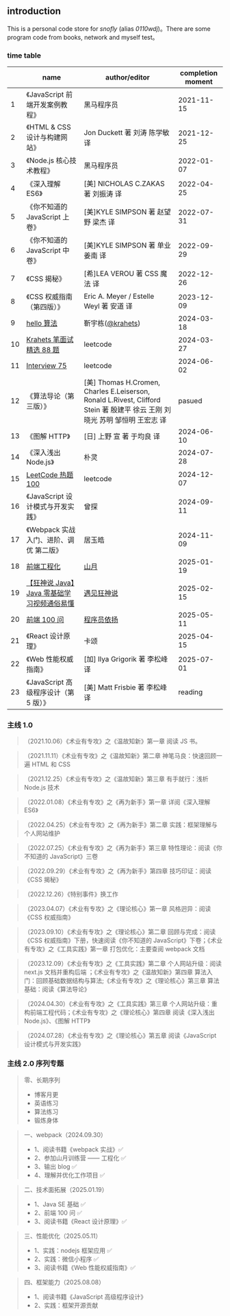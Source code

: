 ## introduction

This is a personal code store for _snofly_ (alias _0110wdj_)。There are some program code from books, network and myself test。

### time table

|     | name                                                                                                                                                          | author/editor                                                                                                               | completion moment |
| --- | ------------------------------------------------------------------------------------------------------------------------------------------------------------- | --------------------------------------------------------------------------------------------------------------------------- | ----------------- |
| 1   | 《JavaScript 前端开发案例教程》                                                                                                                               | 黑马程序员                                                                                                                  | 2021-11-15        |
| 2   | 《HTML & CSS 设计与构建网站》                                                                                                                                 | Jon Duckett 著 刘涛 陈学敏 译                                                                                               | 2021-12-25        |
| 3   | 《Node.js 核心技术教程》                                                                                                                                      | 黑马程序员                                                                                                                  | 2022-01-07        |
| 4   | 《深入理解 ES6》                                                                                                                                              | [美] NICHOLAS C.ZAKAS 著 刘振涛 译                                                                                          | 2022-04-25        |
| 5   | 《你不知道的 JavaScript 上卷》                                                                                                                                | [美]KYLE SIMPSON 著 赵望野 梁杰 译                                                                                          | 2022-07-31        |
| 6   | 《你不知道的 JavaScript 中卷》                                                                                                                                | [美]KYLE SIMPSON 著 单业 姜南 译                                                                                            | 2022-09-29        |
| 7   | 《CSS 揭秘》                                                                                                                                                  | [希]LEA VEROU 著 CSS 魔法 译                                                                                                | 2022-12-26        |
| 8   | 《CSS 权威指南（第四版）》                                                                                                                                    | Eric A. Meyer / Estelle Weyl 著 安道 译                                                                                     | 2023-12-09        |
| 9   | [hello 算法](https://www.hello-algo.com/)                                                                                                                     | 靳宇栋([@krahets](https://github.com/krahets))                                                                              | 2024-03-18        |
| 10  | [Krahets 笔面试精选 88 题](https://leetcode.cn/studyplan/selected-coding-interview/)                                                                          | leetcode                                                                                                                    | 2024-03-27        |
| 11  | [Interview 75](https://leetcode.cn/studyplan/coding-interviews/)                                                                                              | leetcode                                                                                                                    | 2024-06-02        |
| 12  | 《算法导论（第三版）》                                                                                                                                        | [美] Thomas H.Cromen, Charles E.Leiserson, Ronald L.Rivest, Clifford Stein 著 殷建平 徐云 王刚 刘晓光 苏明 邹恒明 王宏志 译 | pasued            |
| 13  | 《图解 HTTP》                                                                                                                                                 | [日] 上野 宣 著 于均良 译                                                                                                   | 2024-06-10        |
| 14  | 《深入浅出 Node.js》                                                                                                                                          | 朴灵                                                                                                                        | 2024-07-28        |
| 15  | [LeetCode 热题 100](https://leetcode.cn/studyplan/top-100-liked/)                                                                                             | leetcode                                                                                                                    | 2024-12-07        |
| 16  | 《JavaScript 设计模式与开发实践》                                                                                                                             | 曾探                                                                                                                        | 2024-09-11        |
| 17  | 《Webpack 实战 入门、进阶、调优 第二版》                                                                                                                      | 居玉皓                                                                                                                      | 2024-11-09        |
| 18  | [前端工程化](https://q.shanyue.tech/engineering)                                                                                                              | [山月](https://github.com/shfshanyue)                                                                                       | 2025-01-19        |
| 19  | [【狂神说 Java】Java 零基础学习视频通俗易懂](https://www.bilibili.com/video/BV12J41137hu/?spm_id_from=333.999.0.0&vd_source=86c089058388d688aef50d8d3bb1fbe7) | [遇见狂神说](https://space.bilibili.com/95256449)                                                                           | 2025-02-15        |
| 20  | [前端 100 问](https://juejin.cn/post/6844903885488783374)                                                                                                     | [程序员依扬](https://juejin.cn/user/3720403075993373/posts)                                                                 | 2025-05-11        |
| 21  | 《React 设计原理》                                                                                                                                            | 卡颂                                                                                                                        | 2025-04-15        |
| 22  | 《Web 性能权威指南》                                                                                                                                          | [加] Ilya Grigorik 著 李松峰 译                                                                                             | 2025-07-01        |
| 23  | 《JavaScript 高级程序设计（第 5 版）》                                                                                                                        | [美] Matt Frisbie 著 李松峰 译                                                                                              | reading           |

### 主线 1.0

> （2021.10.06）《术业有专攻》之《温故知新》第一章 阅读 JS 书。

> （2021.11.11）《术业有专攻》之《温故知新》第二章 神笔马良：快速回顾一遍 HTML 和 CSS

> （2021.12.25）《术业有专攻》之《温故知新》第三章 有手就行：浅析 Node.js 技术

> （2022.01.08）《术业有专攻》之《再为新手》第一章 详阅《深入理解 ES6》

> （2022.04.25）《术业有专攻》之《再为新手》第二章 实践：框架理解与个人网站维护

> （2022.07.25）《术业有专攻》之《再为新手》第三章 特性理论：阅读《你不知道的 JavaScript》三卷

> （2022.09.29）《术业有专攻》之《再为新手》第四章 技巧印证：阅读《CSS 揭秘》

> （2022.12.26）《特别事件》换工作

> （2023.04.07）《术业有专攻》之《理论核心》第一章 风格迥异：阅读《CSS 权威指南》

> （2023.09.10）《术业有专攻》之《理论核心》第二章 回顾与完成：阅读《CSS 权威指南》下册，快速阅读《你不知道的 JavaScript》下卷；《术业有专攻》之《工具实践》第一章 打包优化：主要查阅 webpack 文档

> （2023.12.09）《术业有专攻》之《工具实践》第二章 个人网站升级：阅读 next.js 文档并重构后端 ；《术业有专攻》之《温故知新》第四章 算法入门：回顾基础数据结构与算法;《术业有专攻》之《理论核心》第三章 算法基础：阅读《算法导论》

> （2024.04.30）《术业有专攻》之《工具实践》第三章 个人网站升级：重构前端工程代码；《术业有专攻》之《理论核心》第四章 阅读《深入浅出 Node.js》、《图解 HTTP》

> （2024.07.28）《术业有专攻》之《理论核心》第五章 阅读《JavaScript 设计模式与开发实践》

### 主线 2.0 序列专题

> 零、长期序列
>
> - 博客月更
> - 英语练习
> - 算法练习
> - 锻炼身体

> 一、webpack（2024.09.30）
>
> - 1、阅读书籍《webpack 实战》✅
> - 2、参加山月训练营 —— 工程化 ✅
> - 3、输出 blog ✅
> - 4、理解并优化工作项目 ✅

> 二、技术面拓展（2025.01.19）
>
> - 1、Java SE 基础 ✅
> - 2、前端 100 问 ✅
> - 3、阅读书籍《React 设计原理》✅

> 三、性能优化（2025.05.11）
>
> - 1、实践：nodejs 框架应用 ✅
> - 2、实践：微信小程序 ✅
> - 3、阅读书籍《Web 性能权威指南》✅

> 四、框架能力（2025.08.08）
>
> - 1、阅读书籍《JavaScript 高级程序设计》
> - 2、实践：框架开源贡献
